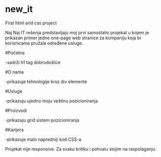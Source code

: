 # new_it
First html and css project


Naj Naj IT rešenja predstavljaju moj prvi samostalni projekat u kojem je prikazan primer jedne one-page web stranice za kompaniju koja bi korisnicama pružala određene usluge.

#Početna

-sadrži h1 tag dobrodošlice

#O nama

-prikazuje tehnologije kroz div elemente

#Usluge

-prikazuju ujedno moju veštinu pozicioniranja

#Proizvodi

-prikazuju grid sistem pozicioniranja

#Karijera

-prikazuje malo napredniji kod CSS-a

Projekat nije responsive. Za svaku kritiku i pohvalu stojim na raspolaganju.
